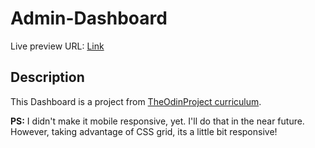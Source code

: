 # Admin-Dashboard
Live preview URL: [Link](https://red1code.github.io/Admin-Dashboard/)

## Description

This Dashboard is a project from [TheOdinProject curriculum](https://www.theodinproject.com/lessons/node-path-intermediate-html-and-css-admin-dashboard).


**PS:** I didn't make it mobile responsive, yet. I'll do that in the near future. However, taking advantage of CSS grid, its a little bit responsive!

